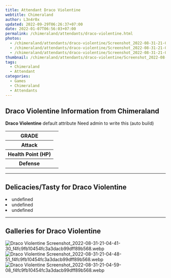 ```yaml
---
title: Attendant Draco Violentine
webtitle: Chimeraland
author: L3n4r0x
updated: 2022-09-29T06:26:37+07:00
date: 2022-01-07T06:56:03+07:00
permalink: /chimeraland/attendants/draco-violentine.html
photos:
  - /chimeraland/attendants/draco-violentine/Screenshot_2022-08-31-21-04-41-30_f4fc9fb10454fc3a3dacb99dff89b568.webp
  - /chimeraland/attendants/draco-violentine/Screenshot_2022-08-31-21-04-48-51_f4fc9fb10454fc3a3dacb99dff89b568.webp
  - /chimeraland/attendants/draco-violentine/Screenshot_2022-08-31-21-04-59-08_f4fc9fb10454fc3a3dacb99dff89b568.webp
thumbnail: /chimeraland/attendants/draco-violentine/Screenshot_2022-08-31-21-04-41-30_f4fc9fb10454fc3a3dacb99dff89b568.webp
tags:
  - Chimeraland
  - Attendant
categories:
  - Games
  - Chimeraland
  - Attendants
---
```


<section id="bootstrap-wrapper"><link rel="stylesheet" href="https://cdn.statically.io/gh/dimaslanjaka/Web-Manajemen/40ac3225/css/bootstrap-4.5-wrapper.css"/><h2>Draco Violentine Information from Chimeraland</h2><p><b>Draco Violentine</b> default attribute Need admin to write this (auto build)<table><tr><th>GRADE</th><td></td></tr><tr><th>Attack</th><td></td></tr><tr><th>Health Point (HP)</th><td></td></tr><tr><th>Defense</th><td></td></tr></table></p><hr/><h2>Delicacies/Tasty for Draco Violentine</h2><li class="d-flex justify-content-between">undefined </li><li class="d-flex justify-content-between">undefined </li><li class="d-flex justify-content-between">undefined </li><hr/><div id="gallery"><h2>Galleries for Draco Violentine</h2><div class="row"><div class="col-lg-6 col-12"><img src="/chimeraland/attendants/draco-violentine/Screenshot_2022-08-31-21-04-41-30_f4fc9fb10454fc3a3dacb99dff89b568.webp" alt="Draco Violentine Screenshot_2022-08-31-21-04-41-30_f4fc9fb10454fc3a3dacb99dff89b568.webp"/></div><div class="col-lg-6 col-12"><img src="/chimeraland/attendants/draco-violentine/Screenshot_2022-08-31-21-04-48-51_f4fc9fb10454fc3a3dacb99dff89b568.webp" alt="Draco Violentine Screenshot_2022-08-31-21-04-48-51_f4fc9fb10454fc3a3dacb99dff89b568.webp"/></div><div class="col-lg-6 col-12"><img src="/chimeraland/attendants/draco-violentine/Screenshot_2022-08-31-21-04-59-08_f4fc9fb10454fc3a3dacb99dff89b568.webp" alt="Draco Violentine Screenshot_2022-08-31-21-04-59-08_f4fc9fb10454fc3a3dacb99dff89b568.webp"/></div></div></div></section>